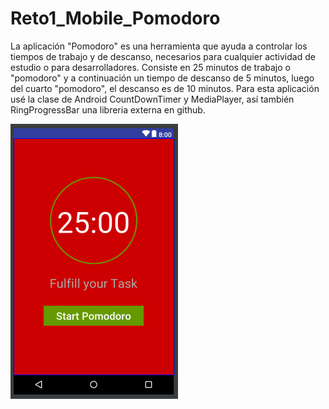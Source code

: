 # Reto1_Mobile_Pomodoro
La aplicación "Pomodoro" es una herramienta que ayuda a controlar los tiempos de trabajo y de descanso, necesarios para cualquier actividad de estudio o para desarrolladores. Consiste en 25 minutos de trabajo o "pomodoro" y a continuación un tiempo de descanso de 5 minutos, luego del cuarto "pomodoro", el descanso es de 10 minutos.
Para esta aplicación usé la clase de Android CountDownTimer y MediaPlayer, así también RingProgressBar una libreria externa en github.


![Pomodoro_Android](Captura_pomodoro.PNG)
